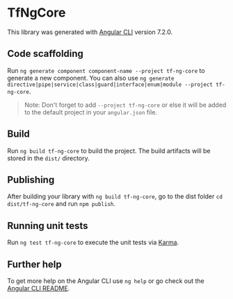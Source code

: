 # TfNgCore

This library was generated with [Angular CLI](https://github.com/angular/angular-cli) version 7.2.0.

## Code scaffolding

Run `ng generate component component-name --project tf-ng-core` to generate a new component. You can also use `ng generate directive|pipe|service|class|guard|interface|enum|module --project tf-ng-core`.
> Note: Don't forget to add `--project tf-ng-core` or else it will be added to the default project in your `angular.json` file. 

## Build

Run `ng build tf-ng-core` to build the project. The build artifacts will be stored in the `dist/` directory.

## Publishing

After building your library with `ng build tf-ng-core`, go to the dist folder `cd dist/tf-ng-core` and run `npm publish`.

## Running unit tests

Run `ng test tf-ng-core` to execute the unit tests via [Karma](https://karma-runner.github.io).

## Further help

To get more help on the Angular CLI use `ng help` or go check out the [Angular CLI README](https://github.com/angular/angular-cli/blob/master/README.md).
